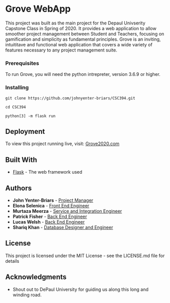 # Grove WebApp

This project was built as the main project for the Depaul Univserity Capstone Class in Spring of 2020. It provides a web application to allow smoother project management between Student and Teachers, focusing on gamification and simplicity as fundamental principles. Grove is an inviting, intuititave and functional web application that covers a wide variety of features necessary to any project management suite. 

### Prerequisites

To run Grove, you will need the python intrepreter, version 3.6.9 or higher.

### Installing

```
git clone https://github.com/johnyenter-briars/CSC394.git
```

```
cd CSC394
```

```
python[3] -m flask run
```

## Deployment

To view this project running live, visit: [Grove2020.com](https://grove2020.herokuapp.com/)

## Built With

* [Flask](https://flask.palletsprojects.com/en/1.1.x/) - The web framework used

## Authors

* **John Yenter-Briars** - [Project Manager](https://github.com/johnyenter-briars)
* **Elona Selenica** - [Front End Engineer](https://github.com/eselenic)
* **Murtaza Meerza** - [Service and Integration Engineer](https://github.com/velocitybolt)
* **Patrick Fisher** - [Back End Engineer](https://github.com/patrickfisher1)
* **Lucas Welsh** - [Back End Engineer](https://github.com/lucasmwelsh)
* **Shariq Khan** - [Database Designer and Engineer](https://github.com/superskhan4200)

## License

This project is licensed under the MIT License - see the LICENSE.md file for details

## Acknowledgments

* Shout out to DePaul University for guiding us along this long and winding road. 
